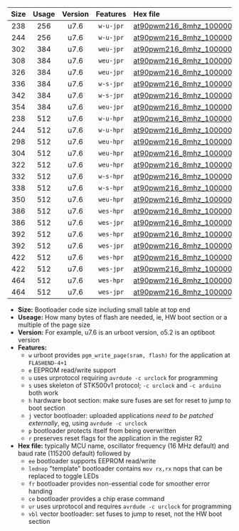 |Size|Usage|Version|Features|Hex file|
|:-:|:-:|:-:|:-:|:--|
|238|256|u7.6|`w-u-jpr`|[at90pwm216_8mhz_1000000bps_ur_vbl.hex](https://raw.githubusercontent.com/stefanrueger/urboot/main/at90pwm216_8mhz_1000000bps_ur_vbl.hex)|
|244|256|u7.6|`w-u-jpr`|[at90pwm216_8mhz_1000000bps_lednop_ur_vbl.hex](https://raw.githubusercontent.com/stefanrueger/urboot/main/at90pwm216_8mhz_1000000bps_lednop_ur_vbl.hex)|
|302|384|u7.6|`weu-jpr`|[at90pwm216_8mhz_1000000bps_ee_ur_vbl.hex](https://raw.githubusercontent.com/stefanrueger/urboot/main/at90pwm216_8mhz_1000000bps_ee_ur_vbl.hex)|
|308|384|u7.6|`weu-jpr`|[at90pwm216_8mhz_1000000bps_ee_lednop_ur_vbl.hex](https://raw.githubusercontent.com/stefanrueger/urboot/main/at90pwm216_8mhz_1000000bps_ee_lednop_ur_vbl.hex)|
|326|384|u7.6|`weu-jpr`|[at90pwm216_8mhz_1000000bps_ee_lednop_fr_ur_vbl.hex](https://raw.githubusercontent.com/stefanrueger/urboot/main/at90pwm216_8mhz_1000000bps_ee_lednop_fr_ur_vbl.hex)|
|336|384|u7.6|`w-s-jpr`|[at90pwm216_8mhz_1000000bps_vbl.hex](https://raw.githubusercontent.com/stefanrueger/urboot/main/at90pwm216_8mhz_1000000bps_vbl.hex)|
|342|384|u7.6|`w-s-jpr`|[at90pwm216_8mhz_1000000bps_lednop_vbl.hex](https://raw.githubusercontent.com/stefanrueger/urboot/main/at90pwm216_8mhz_1000000bps_lednop_vbl.hex)|
|354|384|u7.6|`weu-jpr`|[at90pwm216_8mhz_1000000bps_ee_lednop_fr_ce_ur_vbl.hex](https://raw.githubusercontent.com/stefanrueger/urboot/main/at90pwm216_8mhz_1000000bps_ee_lednop_fr_ce_ur_vbl.hex)|
|238|512|u7.6|`w-u-hpr`|[at90pwm216_8mhz_1000000bps_ur.hex](https://raw.githubusercontent.com/stefanrueger/urboot/main/at90pwm216_8mhz_1000000bps_ur.hex)|
|244|512|u7.6|`w-u-hpr`|[at90pwm216_8mhz_1000000bps_lednop_ur.hex](https://raw.githubusercontent.com/stefanrueger/urboot/main/at90pwm216_8mhz_1000000bps_lednop_ur.hex)|
|298|512|u7.6|`weu-hpr`|[at90pwm216_8mhz_1000000bps_ee_ur.hex](https://raw.githubusercontent.com/stefanrueger/urboot/main/at90pwm216_8mhz_1000000bps_ee_ur.hex)|
|304|512|u7.6|`weu-hpr`|[at90pwm216_8mhz_1000000bps_ee_lednop_ur.hex](https://raw.githubusercontent.com/stefanrueger/urboot/main/at90pwm216_8mhz_1000000bps_ee_lednop_ur.hex)|
|322|512|u7.6|`weu-hpr`|[at90pwm216_8mhz_1000000bps_ee_lednop_fr_ur.hex](https://raw.githubusercontent.com/stefanrueger/urboot/main/at90pwm216_8mhz_1000000bps_ee_lednop_fr_ur.hex)|
|332|512|u7.6|`w-s-hpr`|[at90pwm216_8mhz_1000000bps.hex](https://raw.githubusercontent.com/stefanrueger/urboot/main/at90pwm216_8mhz_1000000bps.hex)|
|338|512|u7.6|`w-s-hpr`|[at90pwm216_8mhz_1000000bps_lednop.hex](https://raw.githubusercontent.com/stefanrueger/urboot/main/at90pwm216_8mhz_1000000bps_lednop.hex)|
|350|512|u7.6|`weu-hpr`|[at90pwm216_8mhz_1000000bps_ee_lednop_fr_ce_ur.hex](https://raw.githubusercontent.com/stefanrueger/urboot/main/at90pwm216_8mhz_1000000bps_ee_lednop_fr_ce_ur.hex)|
|386|512|u7.6|`wes-hpr`|[at90pwm216_8mhz_1000000bps_ee.hex](https://raw.githubusercontent.com/stefanrueger/urboot/main/at90pwm216_8mhz_1000000bps_ee.hex)|
|386|512|u7.6|`wes-jpr`|[at90pwm216_8mhz_1000000bps_ee_vbl.hex](https://raw.githubusercontent.com/stefanrueger/urboot/main/at90pwm216_8mhz_1000000bps_ee_vbl.hex)|
|392|512|u7.6|`wes-hpr`|[at90pwm216_8mhz_1000000bps_ee_lednop.hex](https://raw.githubusercontent.com/stefanrueger/urboot/main/at90pwm216_8mhz_1000000bps_ee_lednop.hex)|
|392|512|u7.6|`wes-jpr`|[at90pwm216_8mhz_1000000bps_ee_lednop_vbl.hex](https://raw.githubusercontent.com/stefanrueger/urboot/main/at90pwm216_8mhz_1000000bps_ee_lednop_vbl.hex)|
|422|512|u7.6|`wes-hpr`|[at90pwm216_8mhz_1000000bps_ee_lednop_fr.hex](https://raw.githubusercontent.com/stefanrueger/urboot/main/at90pwm216_8mhz_1000000bps_ee_lednop_fr.hex)|
|422|512|u7.6|`wes-jpr`|[at90pwm216_8mhz_1000000bps_ee_lednop_fr_vbl.hex](https://raw.githubusercontent.com/stefanrueger/urboot/main/at90pwm216_8mhz_1000000bps_ee_lednop_fr_vbl.hex)|
|464|512|u7.6|`wes-hpr`|[at90pwm216_8mhz_1000000bps_ee_lednop_fr_ce.hex](https://raw.githubusercontent.com/stefanrueger/urboot/main/at90pwm216_8mhz_1000000bps_ee_lednop_fr_ce.hex)|
|464|512|u7.6|`wes-jpr`|[at90pwm216_8mhz_1000000bps_ee_lednop_fr_ce_vbl.hex](https://raw.githubusercontent.com/stefanrueger/urboot/main/at90pwm216_8mhz_1000000bps_ee_lednop_fr_ce_vbl.hex)|

- **Size:** Bootloader code size including small table at top end
- **Useage:** How many bytes of flash are needed, ie, HW boot section or a multiple of the page size
- **Version:** For example, u7.6 is an urboot version, o5.2 is an optiboot version
- **Features:**
  + `w` urboot provides `pgm_write_page(sram, flash)` for the application at `FLASHEND-4+1`
  + `e` EEPROM read/write support
  + `u` uses urprotocol requiring `avrdude -c urclock` for programming
  + `s` uses skeleton of STK500v1 protocol; `-c urclock` and `-c arduino` both work
  + `h` hardware boot section: make sure fuses are set for reset to jump to boot section
  + `j` vector bootloader: uploaded applications *need to be patched externally*, eg, using `avrdude -c urclock`
  + `p` bootloader protects itself from being overwritten
  + `r` preserves reset flags for the application in the register R2
- **Hex file:** typically MCU name, oscillator frequency (16 MHz default) and baud rate (115200 default) followed by
  + `ee` bootloader supports EEPROM read/write
  + `lednop` "template" bootloader contains `mov rx,rx` nops that can be replaced to toggle LEDs
  + `fr` bootloader provides non-essential code for smoother error handing
  + `ce` bootloader provides a chip erase command
  + `ur` uses urprotocol and requires `avrdude -c urclock` for programming
  + `vbl` vector bootloader: set fuses to jump to reset, not the HW boot section

